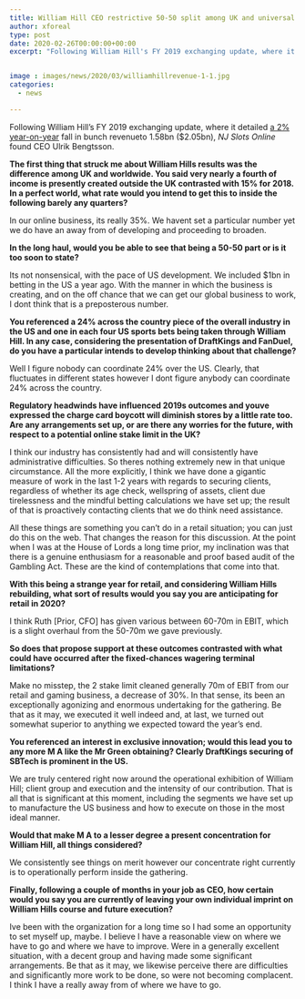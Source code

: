 ```yaml
---
title: William Hill CEO restrictive 50-50 split among UK and universal income not outlandish long term
author: xforeal 
type: post
date: 2020-02-26T00:00:00+00:00
excerpt: "Following William Hill's FY 2019 exchanging update, where it detailed a 2&amp;percnt; year-on-year fall in bunch revenueto 1 "


image : images/news/2020/03/williamhillrevenue-1-1.jpg
categories:
  - news

---
```

Following William Hill&#8217;s FY 2019 exchanging update, where it detailed [a 2&percnt; year-on-year][1] fall in bunch revenueto 1.58bn ($2.05bn), _NJ Slots Online_ found CEO Ulrik Bengtsson. 

**The first thing that struck me about William Hills results was the difference among UK and worldwide. You said very nearly a fourth of income is presently created outside the UK contrasted with 15&percnt; for 2018. In a perfect world, what rate would you intend to get this to inside the following barely any quarters?** 

In our online business, its really 35&percnt;. We havent set a particular number yet we do have an away from of developing and proceeding to broaden. 

**In the long haul, would you be able to see that being a 50-50 part or is it too soon to state?** 

Its not nonsensical, with the pace of US development. We included $1bn in betting in the US a year ago. With the manner in which the business is creating, and on the off chance that we can get our global business to work, I dont think that is a preposterous number. 

**You referenced a 24&percnt; across the country piece of the overall industry in the US and one in each four US sports bets being taken through William Hill. In any case, considering the presentation of DraftKings and FanDuel, do you have a particular intends to develop thinking about that challenge?** 

Well I figure nobody can coordinate 24&percnt; over the US. Clearly, that fluctuates in different states however I dont figure anybody can coordinate 24&percnt; across the country. 

**Regulatory headwinds have influenced 2019s outcomes and youve expressed the charge card boycott will diminish stores by a little rate too. Are any arrangements set up, or are there any worries for the future, with respect to a potential online stake limit in the UK?** 

I think our industry has consistently had and will consistently have administrative difficulties. So theres nothing extremely new in that unique circumstance. All the more explicitly, I think we have done a gigantic measure of work in the last 1-2 years with regards to securing clients, regardless of whether its age check, wellspring of assets, client due tirelessness and the mindful betting calculations we have set up; the result of that is proactively contacting clients that we do think need assistance. 

All these things are something you can&#8217;t do in a retail situation; you can just do this on the web. That changes the reason for this discussion. At the point when I was at the House of Lords a long time prior, my inclination was that there is a genuine enthusiasm for a reasonable and proof based audit of the Gambling Act. These are the kind of contemplations that come into that. 

**With this being a strange year for retail, and considering William Hills rebuilding, what sort of results would you say you are anticipating for retail in 2020?** 

I think Ruth [Prior, CFO] has given various between 60-70m in EBIT, which is a slight overhaul from the 50-70m we gave previously. 

**So does that propose support at these outcomes contrasted with what could have occurred after the fixed-chances wagering terminal limitations?** 

Make no misstep, the 2 stake limit cleaned generally 70m of EBIT from our retail and gaming business, a decrease of 30&percnt;. In that sense, its been an exceptionally agonizing and enormous undertaking for the gathering. Be that as it may, we executed it well indeed and, at last, we turned out somewhat superior to anything we expected toward the year&#8217;s end. 

**You referenced an interest in exclusive innovation; would this lead you to any more M A like the Mr Green obtaining? Clearly DraftKings securing of SBTech is prominent in the US.** 

We are truly centered right now around the operational exhibition of William Hill; client group and execution and the intensity of our contribution. That is all that is significant at this moment, including the segments we have set up to manufacture the US business and how to execute on those in the most ideal manner. 

**Would that make M A to a lesser degree a present concentration for William Hill, all things considered?** 

We consistently see things on merit however our concentrate right currently is to operationally perform inside the gathering. 

**Finally, following a couple of months in your job as CEO, how certain would you say you are currently of leaving your own individual imprint on William Hills course and future execution?** 

Ive been with the organization for a long time so I had some an opportunity to set myself up, maybe. I believe I have a reasonable view on where we have to go and where we have to improve. Were in a generally excellent situation, with a decent group and having made some significant arrangements. Be that as it may, we likewise perceive there are difficulties and significantly more work to be done, so were not becoming complacent. I think I have a really away from of where we have to go.

 [1]: #